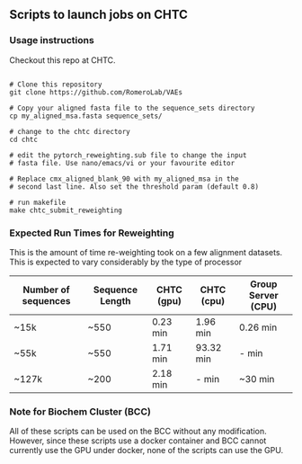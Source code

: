 ## Scripts to launch jobs on CHTC

### Usage instructions 
Checkout this repo at CHTC. 
```shell

# Clone this repository
git clone https://github.com/RomeroLab/VAEs

# Copy your aligned fasta file to the sequence_sets directory
cp my_aligned_msa.fasta sequence_sets/

# change to the chtc directory
cd chtc

# edit the pytorch_reweighting.sub file to change the input
# fasta file. Use nano/emacs/vi or your favourite editor

# Replace cmx_aligned_blank_90 with my_aligned_msa in the
# second last line. Also set the threshold param (default 0.8)

# run makefile
make chtc_submit_reweighting
```

### Expected Run Times for Reweighting
This is the amount of time re-weighting took on a few
alignment datasets. This is expected to vary considerably by the type of processor 

| Number of sequences | Sequence Length | CHTC (gpu) | CHTC (cpu) | Group Server (CPU) |
| ---   | ---- | --------- |  ---      | ---------|
| ~15k  | ~550 | 0.23 min  |  1.96 min | 0.26 min |
| ~55k  | ~550 | 1.71 min  | 93.32 min |  - min   |
| ~127k | ~200 | 2.18 min    | - min     |  ~30 min  |

### Note for Biochem Cluster (BCC)
All of these scripts can be used on the BCC without any
modification. However, since these scripts use a docker
container and BCC cannot currently use the GPU under docker,
none of the scripts can use the GPU. 
